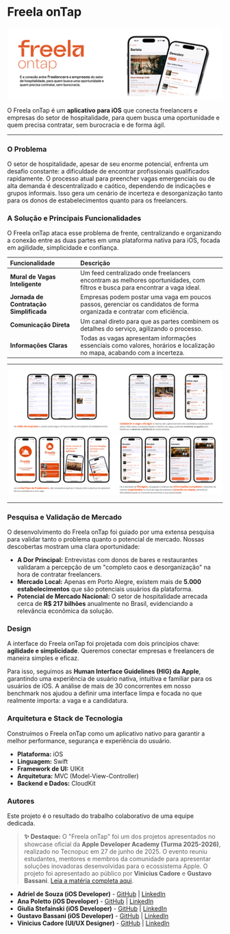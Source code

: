 # Freela onTap

![Freela onTap Header](.github/images/header.png)

O Freela onTap é um **aplicativo para iOS** que conecta freelancers e empresas do setor de hospitalidade, para quem busca uma oportunidade e quem precisa contratar, sem burocracia e de forma ágil.

---

### O Problema

O setor de hospitalidade, apesar de seu enorme potencial, enfrenta um desafio constante: a dificuldade de encontrar profissionais qualificados rapidamente. O processo atual para preencher vagas emergenciais ou de alta demanda é descentralizado e caótico, dependendo de indicações e grupos informais. Isso gera um cenário de incerteza e desorganização tanto para os donos de estabelecimentos quanto para os freelancers.

### A Solução e Principais Funcionalidades

O Freela onTap ataca esse problema de frente, centralizando e organizando a conexão entre as duas partes em uma plataforma nativa para iOS, focada em agilidade, simplicidade e confiança.

| Funcionalidade | Descrição |
| :--- | :--- |
| **Mural de Vagas Inteligente** | Um feed centralizado onde freelancers encontram as melhores oportunidades, com filtros e busca para encontrar a vaga ideal. |
| **Jornada de Contratação Simplificada** | Empresas podem postar uma vaga em poucos passos, gerenciar os candidatos de forma organizada e contratar com eficiência. |
| **Comunicação Direta** | Um canal direto para que as partes combinem os detalhes do serviço, agilizando o processo. |
| **Informações Claras** | Todas as vagas apresentam informações essenciais como valores, horários e localização no mapa, acabando com a incerteza. |

--- 

![](.github/images/app-screenshots/empresa.png)
![](.github/images/app-screenshots/freelancer.png)

---

### Pesquisa e Validação de Mercado

O desenvolvimento do Freela onTap foi guiado por uma extensa pesquisa para validar tanto o problema quanto o potencial de mercado. Nossas descobertas mostram uma clara oportunidade:

- **A Dor Principal:** Entrevistas com donos de bares e restaurantes validaram a percepção de um "completo caos e desorganização" na hora de contratar freelancers.
- **Mercado Local:** Apenas em Porto Alegre, existem mais de **5.000 estabelecimentos** que são potenciais usuários da plataforma.
- **Potencial de Mercado Nacional:** O setor de hospitalidade arrecada cerca de **R$ 217 bilhões** anualmente no Brasil, evidenciando a relevância econômica da solução.

### Design

A interface do Freela onTap foi projetada com dois princípios chave: **agilidade e simplicidade**. Queremos conectar empresas e freelancers de maneira simples e eficaz.

Para isso, seguimos as **Human Interface Guidelines (HIG) da Apple**, garantindo uma experiência de usuário nativa, intuitiva e familiar para os usuários de iOS. A análise de mais de 30 concorrentes  em nosso benchmark nos ajudou a definir uma interface limpa e focada no que realmente importa: a vaga e a candidatura.

### Arquitetura e Stack de Tecnologia

Construímos o Freela onTap como um aplicativo nativo para garantir a melhor performance, segurança e experiência do usuário.

- **Plataforma:** iOS
- **Linguagem:** Swift
- **Framework de UI:** UIKit
- **Arquitetura:** MVC (Model-View-Controller)
- **Backend e Dados:** CloudKit


### Autores

Este projeto é o resultado do trabalho colaborativo de uma equipe dedicada.

> **✨ Destaque:** O "Freela onTap" foi um dos projetos apresentados no showcase oficial da **Apple Developer Academy (Turma 2025-2026)**, realizado no Tecnopuc em 27 de junho de 2025.  O evento reuniu estudantes, mentores e membros da comunidade para apresentar soluções inovadoras desenvolvidas para o ecossistema Apple. O projeto foi apresentado ao público por **Vinicius Cadore** e **Gustavo Bassani**. [Leia a matéria completa aqui](https://tecnopuc.pucrs.br/turma-2025-2026-da-apple-developer-academy-apresenta-projetos-em-showcase/).

- **Adriel de Souza (iOS Developer)** - [GitHub](https://github.com/dsadriel) | [LinkedIn](https://www.linkedin.com/in/dsadriel/)
- **Ana Poletto (iOS Developer)** - [GitHub](https://github.com/AnaPolettoo) | [LinkedIn](https://www.linkedin.com/in/ana-poletto-2a7222318/)
- **Giulia Stefainski (iOS Developer)** - [GitHub](https://github.com/gstfnsk) | [LinkedIn](https://www.linkedin.com/in/giulia-cs/)
- **Gustavo Bassani (iOS Developer)** - [GitHub](https://github.com/GustavoFBassani) | [LinkedIn](https://www.linkedin.com/in/gustavo-ferreira-bassani-9778ab266/)
- **Vinicius Cadore (UI/UX Designer)** - [GitHub](https://github.com/cadoreee) | [LinkedIn](https://www.linkedin.com/in/cadoreee/)